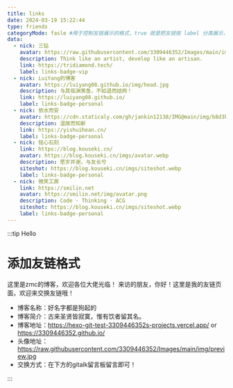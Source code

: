 ```yaml
---
title: links
date: 2024-03-19 15:22:44
type: friends
categoryMode: fasle #用于控制友链展示的格式，true 就是把友链按 label 分类展示，false 就是都在一起展示
data:
  - nick: 三钻
    avatar: https://raw.githubusercontent.com/3309446352/Images/main/img/preview.jpg
    description: Think like an artist, develop like an artisan.
    link: https://tridiamond.tech/
    label: links-badge-vip
  - nick: LuiYang的博客
    avatar: https://luiyang08.github.io/img/head.jpg
    description: 与其临渊羡鱼，不如退而结网！
    link: https://luiyang08.github.io/
    label: links-badge-personal
  - nick: 依水而安
    avatar: https://cdn.staticaly.com/gh/jankin12138/IMG@main/img/b8d3b3c382fa44e5c92a361d33e0c616_hd.4sew3rxcedq0.jpg
    description: 温故而知新
    link: https://yishuihean.cn/
    label: links-badge-personal
  - nick: 铭心石刻
    link: https://blog.kouseki.cn/
    avatar: https://blog.kouseki.cn/imgs/avatar.webp
    description: 愿岁并谢，与友长兮
    siteshot: https://blog.kouseki.cn/imgs/siteshot.webp
    label: links-badge-personal
  - nick: 微笑工房
    link: https://smilin.net
    avatar: https://smilin.net/img/avatar.png
    description: Code · Thinking · ACG
    siteshot: https://blog.kouseki.cn/imgs/siteshot.webp
    label: links-badge-personal
---
```

:::tip Hello


<!DOCTYPE html>
<html lang="en">
<head>
  <meta charset="UTF-8">
  <meta name="viewport" content="width=device-width, initial-scale=1.0">
  <title>Document</title>
  <link rel="stylesheet" href="https://unpkg.com/qexo-friends/friends.css"/>
</head>
<body>
  <div id="qexo-friends"></div>
</body>
</html>

<script src="https://cdn.jsdelivr.net/npm/qexo-static@1.6.0/hexo/friends.js"></script>
<script>loadQexoFriends("qexo-friends", "https://qexohexoblog.vercel.app")</script>

# 添加友链格式
这里是zmc的博客，欢迎各位大佬光临！
来访的朋友，你好！这里是我的友链页面，欢迎来交换友链哦！
- 博客名称：好名字都是狗起的
- 博客简介：古来圣贤皆寂寞，惟有饮者留其名。
- 博客地址：https://hexo-git-test-3309446352s-projects.vercel.app/ or https://3309446352.github.io/
- 头像地址：https://raw.githubusercontent.com/3309446352/Images/main/img/preview.jpg
- 交换方式：在下方的gitalk留言板留言即可！

:::



